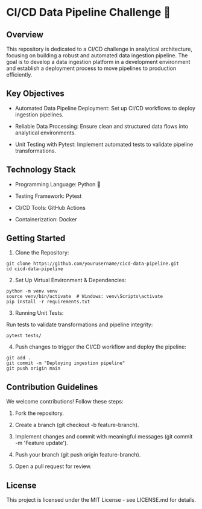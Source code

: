 # CI/CD Data Pipeline Challenge 🚀

## Overview

This repository is dedicated to a CI/CD challenge in analytical architecture, focusing on building a robust and automated data ingestion pipeline. The goal is to develop a data ingestion platform in a development environment and establish a deployment process to move pipelines to production efficiently.

## Key Objectives

- Automated Data Pipeline Deployment: Set up CI/CD workflows to deploy ingestion pipelines.

- Reliable Data Processing: Ensure clean and structured data flows into analytical environments.

- Unit Testing with Pytest: Implement automated tests to validate pipeline transformations.

## Technology Stack

- Programming Language: Python 🐍

- Testing Framework: Pytest 

- CI/CD Tools: GitHub Actions

- Containerization: Docker

## Getting Started

1. Clone the Repository:
```
git clone https://github.com/yourusername/cicd-data-pipeline.git
cd cicd-data-pipeline
```
2. Set Up Virtual Environment & Dependencies:
```
python -m venv venv
source venv/bin/activate  # Windows: venv\Scripts\activate
pip install -r requirements.txt
```
3. Running Unit Tests:

Run tests to validate transformations and pipeline integrity:
```
pytest tests/
```
4. Push changes to trigger the CI/CD workflow and deploy the pipeline:
```
git add .
git commit -m "Deploying ingestion pipeline"
git push origin main
```
## Contribution Guidelines

We welcome contributions! Follow these steps:

1. Fork the repository.

2. Create a branch (git checkout -b feature-branch).

3. Implement changes and commit with meaningful messages (git commit -m 'Feature update').

4. Push your branch (git push origin feature-branch).

5. Open a pull request for review.

## License

This project is licensed under the MIT License - see LICENSE.md for details.

